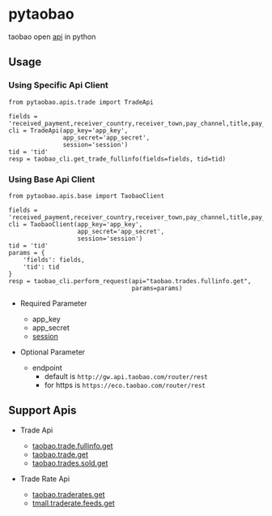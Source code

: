 # pytaobao
taobao open [api](https://open.taobao.com/api.htm?docId=285&docType=2) in python

## Usage

### Using Specific Api Client

```
from pytaobao.apis.trade import TradeApi

fields = 'received_payment,receiver_country,receiver_town,pay_channel,title,pay_time'
cli = TradeApi(app_key='app_key',
               app_secret='app_secret',
               session='session')
tid = 'tid'
resp = taobao_cli.get_trade_fullinfo(fields=fields, tid=tid)
```

### Using Base Api Client

```
from pytaobao.apis.base import TaobaoClient

fields = 'received_payment,receiver_country,receiver_town,pay_channel,title,pay_time'
cli = TaobaoClient(app_key='app_key',
                   app_secret='app_secret',
                   session='session')
tid = 'tid'
params = {
    'fields': fields,
    'tid': tid
}
resp = taobao_cli.perform_request(api="taobao.trades.fullinfo.get",
                                  params=params)
```


- Required Parameter
  - app_key
  - app_secret
  - [session](https://open.taobao.com/doc.htm?docId=102635&docType=1&source=search)

- Optional Parameter
  - endpoint
    - default is `http://gw.api.taobao.com/router/rest`
    - for https is `https://eco.taobao.com/router/rest`
    

## Support Apis

- Trade Api
  - [taobao.trade.fullinfo.get](ttps://open.taobao.com/api.htm?docId=54&docType=2)
  - [taobao.trade.get](https://open.taobao.com/api.htm?docId=47&docType=2)
  - [taobao.trades.sold.get](https://open.taobao.com/api.htm?docId=46&docType=2)

- Trade Rate Api
  - [taobao.traderates.get](https://open.taobao.com/api.htm?docId=55&docType=2)
  - [tmall.traderate.feeds.get](https://open.taobao.com/api.htm?docId=22532&docType=2)
